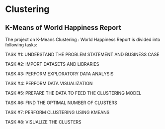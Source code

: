 # Clustering

## K-Means of World Happiness Report

The project on K-Means Clustering : World Happiness Report is divided into following tasks:

TASK #1: UNDERSTAND THE PROBLEM STATEMENT AND BUSINESS CASE

TASK #2: IMPORT DATASETS AND LIBRARIES

TASK #3: PERFORM EXPLORATORY DATA ANALYSIS

TASK #4: PERFORM DATA VISUALIZATION

TASK #5: PREPARE THE DATA TO FEED THE CLUSTERING MODEL

TASK #6: FIND THE OPTIMAL NUMBER OF CLUSTERS 

TASK #7: PERFORM CLUSTERING USING KMEANS

TASK #8: VISUALIZE THE CLUSTERS 

